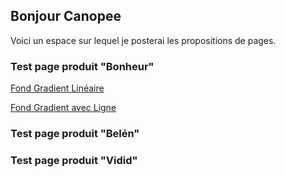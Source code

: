 ## Bonjour Canopee
Voici un espace sur lequel je posterai les propositions de pages.

### Test page produit "Bonheur"

[Fond Gradient Linéaire](BONHEUR_FondGradient.html)

[Fond Gradient avec Ligne](BONHEUR_FondLigne.html)


### Test page produit "Belén"



### Test page produit "Vidid"

